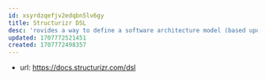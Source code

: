 ```yaml
---
id: xsyrdzqefjv2edqbn5lv6gy
title: Structurizr DSL
desc: 'rovides a way to define a software architecture model (based upon the C4 model) using a text-based domain specific language (DSL)'
updated: 1707772521451
created: 1707772498357
---
```


- url: https://docs.structurizr.com/dsl